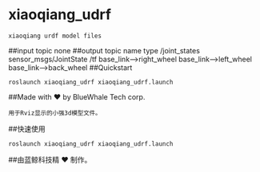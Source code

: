# xiaoqiang_udrf
    xiaoqiang urdf model files
    
##input topic
    none
##output topic
      name                        type
    /joint_states        sensor_msgs/JointState
    /tf       base_link-->right_wheel base_link-->left_wheel base_link-->back_wheel
##Quickstart
```
roslaunch xiaoqiang_udrf xiaoqiang_udrf.launch
```
##Made with :heart: by BlueWhale Tech corp.
    
    
    用于Rviz显示的小强3d模型文件。  
##快速使用
```
roslaunch xiaoqiang_udrf xiaoqiang_udrf.launch
```
##由蓝鲸科技精 :heart: 制作。
